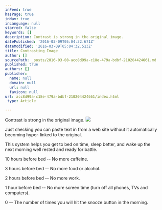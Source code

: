 ```yaml
---
inFeed: true
hasPage: true
inNav: true
inLanguage: null
starred: false
keywords: []
description: Contrast is strong in the original image.
datePublished: '2016-03-09T05:04:32.671Z'
dateModified: '2016-03-09T05:04:32.513Z'
title: Contrasting Image
author: []
sourcePath: _posts/2016-03-08-acc8d99a-c18e-479a-bdbf-210204424661.md
published: true
authors: []
publisher:
  name: null
  domain: null
  url: null
  favicon: null
url: acc8d99a-c18e-479a-bdbf-210204424661/index.html
_type: Article

---
```

Contrast is strong in the original image.
![](https://the-grid-user-content.s3-us-west-2.amazonaws.com/e12b43ca-1895-4056-a25b-d5c09d6a2fe0.jpg)

Just checking you can paste text in from a web site without it automatically becoming hyper-linked to the original.

This system helps you get to bed on time, sleep better, and wake up the next morning well rested and ready for battle.

10 hours before bed -- No more caffeine.

3 hours before bed -- No more food or alcohol.

2 hours before bed -- No more work.

1 hour before bed -- No more screen time (turn off all phones, TVs and computers).

0 -- The number of times you will hit the snooze button in the morning.
